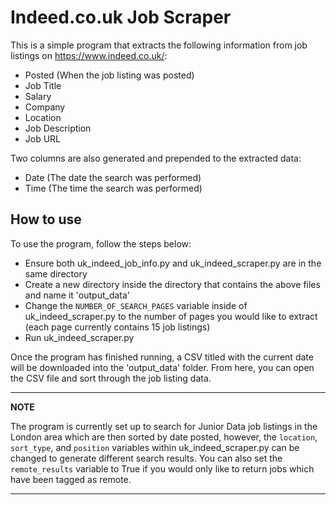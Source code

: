 # Indeed.co.uk Job Scraper

This is a simple program that extracts the following information from job listings on https://www.indeed.co.uk/:

- Posted (When the job listing was posted)
- Job Title
- Salary
- Company
- Location
- Job Description
- Job URL

Two columns are also generated and prepended to the extracted data:

- Date (The date the search was performed)
- Time (The time the search was performed)

## How to use

To use the program, follow the steps below:

- Ensure both uk_indeed_job_info.py and uk_indeed_scraper.py are in the same directory
- Create a new directory inside the directory that contains the above files and name it 'output_data'
- Change the `NUMBER_OF_SEARCH_PAGES` variable inside of uk_indeed_scraper.py to the number of pages you would like to extract (each page currently contains 15 job listings)
- Run uk_indeed_scraper.py

Once the program has finished running, a CSV titled with the current date will be downloaded into the 'output_data' folder. From here, you can open the CSV file and sort through the job listing data.

---
**NOTE**

The program is currently set up to search for Junior Data job listings in the London area which are then sorted by date posted, however, the `location`, `sort_type`, and `position` variables within uk_indeed_scraper.py can be changed to generate different search results. You can also set the `remote_results` variable to True if you would only like to return jobs which have been tagged as remote.

---
